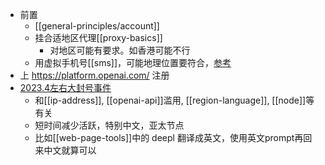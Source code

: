 - 前置
  - [[general-principles/account]]
  - 挂合适地区代理[[proxy-basics]]
     - 对地区可能有要求。如香港可能不行
  - 用虚拟手机号[[sms]]，可能地理位置要符合，[参考](https://sms-activate.org/blog/how-to-sign-up-for-chatgpt)
- 上 https://platform.openai.com/ 注册
- [2023.4左右大封号事件](https://zhuanlan.zhihu.com/p/619557927)
  - 和[[ip-address]], [[openai-api]]滥用, [[region-language]], [[node]]等有关
  - 短时间减少活跃，特别中文，亚太节点
  - 比如[[web-page-tools]]中的 deepl 翻译成英文，使用英文prompt再回来中文就算可以